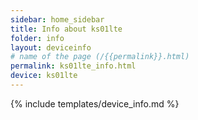 ```yaml
---
sidebar: home_sidebar
title: Info about ks01lte
folder: info
layout: deviceinfo
# name of the page (/{{permalink}}.html)
permalink: ks01lte_info.html
device: ks01lte
---
```

{% include templates/device_info.md %}
